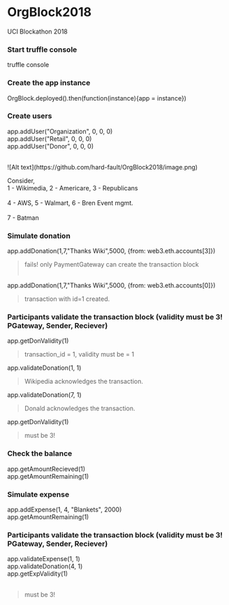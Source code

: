 # OrgBlock2018
UCI Blockathon 2018

### Start truffle console
truffle console

### Create the app instance
OrgBlock.deployed().then(function(instance){app = instance})

### Create users
app.addUser("Organization", 0, 0, 0)<br />
app.addUser("Retail", 0, 0, 0)<br />
app.addUser("Donor", 0, 0, 0)<br />

<br />
![Alt text](https://github.com/hard-fault/OrgBlock2018/image.png)
<br />


Consider,<br />
1 - Wikimedia,  2 - Americare,  3 - Republicans<br /><br />
4 - AWS,  5 - Walmart, 6 - Bren Event mgmt.<br /><br />
7 - Batman <br />



### Simulate donation
app.addDonation(1,7,"Thanks Wiki",5000, {from: web3.eth.accounts[3]})<br />
> fails! only PaymentGateway can create the transaction block<br /><br />

app.addDonation(1,7,"Thanks Wiki",5000, {from: web3.eth.accounts[0]}) <br />
> transaction with id=1 created.<br />

### Participants validate the transaction block (validity must be 3! PGateway, Sender, Reciever)
app.getDonValidity(1)  <br />
> transaction_id = 1, validity must be = 1<br />

app.validateDonation(1, 1)  <br />
> Wikipedia acknowledges the transaction.<br />


app.validateDonation(7, 1)<br />
> Donald acknowledges the transaction.<br />

app.getDonValidity(1)<br />
> must be 3!<br />

### Check the balance
app.getAmountRecieved(1)<br />
app.getAmountRemaining(1)<br />

### Simulate expense
app.addExpense(1, 4, "Blankets", 2000)<br />
app.getAmountRemaining(1)<br />

### Participants validate the transaction block (validity must be 3! PGateway, Sender, Reciever)
app.validateExpense(1, 1)<br />
app.validateDonation(4, 1)<br />
app.getExpValidity(1)<br /><br />
> must be 3!<br />



